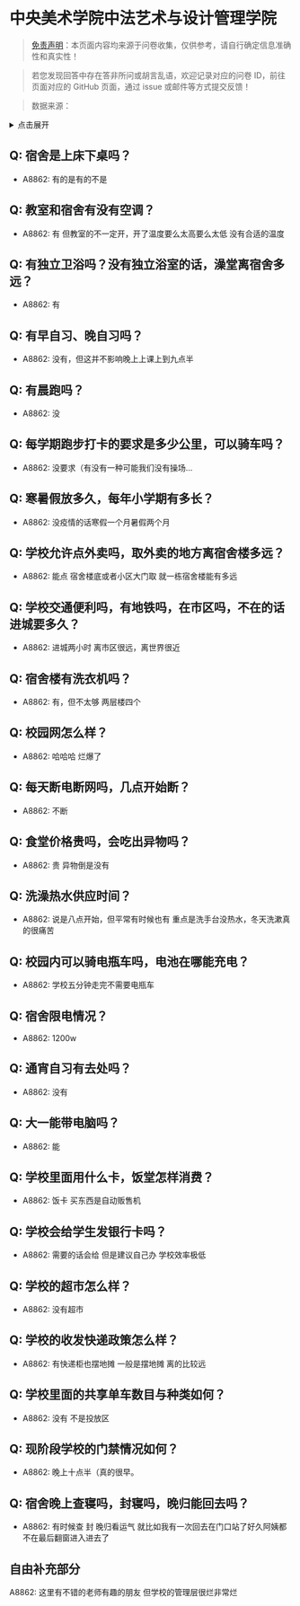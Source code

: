 # 中央美术学院中法艺术与设计管理学院

> [免责声明](https://colleges.chat/#_3)：本页面内容均来源于问卷收集，仅供参考，请自行确定信息准确性和真实性！

> 若您发现回答中存在答非所问或胡言乱语，欢迎记录对应的问卷 ID，前往页面对应的 GitHub 页面，通过 issue 或邮件等方式提交反馈！

> 数据来源：

<details><summary>点击展开</summary>
<ul>
<li>A8862: 匿名 (2022 年 06 月)</li>
</ul>
</details>

## Q: 宿舍是上床下桌吗？

- A8862: 有的是有的不是

## Q: 教室和宿舍有没有空调？

- A8862: 有 但教室的不一定开，开了温度要么太高要么太低 没有合适的温度

## Q: 有独立卫浴吗？没有独立浴室的话，澡堂离宿舍多远？

- A8862: 有

## Q: 有早自习、晚自习吗？

- A8862: 没有，但这并不影响晚上上课上到九点半

## Q: 有晨跑吗？

- A8862: 没

## Q: 每学期跑步打卡的要求是多少公里，可以骑车吗？

- A8862: 没要求（有没有一种可能我们没有操场…

## Q: 寒暑假放多久，每年小学期有多长？

- A8862: 没疫情的话寒假一个月暑假两个月

## Q: 学校允许点外卖吗，取外卖的地方离宿舍楼多远？

- A8862: 能点 宿舍楼底或者小区大门取 就一栋宿舍楼能有多远

## Q: 学校交通便利吗，有地铁吗，在市区吗，不在的话进城要多久？

- A8862: 进城两小时 离市区很远，离世界很近

## Q: 宿舍楼有洗衣机吗？

- A8862: 有，但不太够 两层楼四个

## Q: 校园网怎么样？

- A8862: 哈哈哈 烂爆了

## Q: 每天断电断网吗，几点开始断？

- A8862: 不断

## Q: 食堂价格贵吗，会吃出异物吗？

- A8862: 贵 异物倒是没有

## Q: 洗澡热水供应时间？

- A8862: 说是八点开始，但平常有时候也有 重点是洗手台没热水，冬天洗漱真的很痛苦

## Q: 校园内可以骑电瓶车吗，电池在哪能充电？

- A8862: 学校五分钟走完不需要电瓶车

## Q: 宿舍限电情况？

- A8862: 1200w

## Q: 通宵自习有去处吗？

- A8862: 没有

## Q: 大一能带电脑吗？

- A8862: 能

## Q: 学校里面用什么卡，饭堂怎样消费？

- A8862: 饭卡 买东西是自动贩售机

## Q: 学校会给学生发银行卡吗？

- A8862: 需要的话会给 但是建议自己办 学校效率极低

## Q: 学校的超市怎么样？

- A8862: 没有超市

## Q: 学校的收发快递政策怎么样？

- A8862: 有快递柜也摆地摊 一般是摆地摊 离的比较远

## Q: 学校里面的共享单车数目与种类如何？

- A8862: 没有 不是投放区

## Q: 现阶段学校的门禁情况如何？

- A8862: 晚上十点半（真的很早。

## Q: 宿舍晚上查寝吗，封寝吗，晚归能回去吗？

- A8862: 有时候查 封 晚归看运气 就比如我有一次回去在门口站了好久阿姨都不在最后翻窗进入进去了

## 自由补充部分

A8862: 这里有不错的老师有趣的朋友 但学校的管理层很烂非常烂